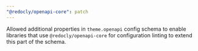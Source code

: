 ```yaml
---
"@redocly/openapi-core": patch
---
```


Allowed additional properties in `theme.openapi` config schema to enable libraries that use `@redocly/openapi-core` for configuration linting to extend this part of the schema.
